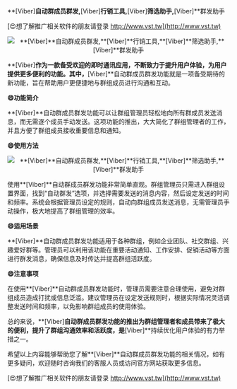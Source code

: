 **[Viber]**自动群成员群发,**[Viber]**行销工具,**[Viber]**筛选助手,**[Viber]**群发助手

[😍想了解推广相关软件的朋友请登录 http://www.vst.tw](http://www.vst.tw)

 <center><img src="https://vst.tw/MP4/tuiguang/png/8.png" alt="**[Viber]**自动群成员群发,**[Viber]**行销工具,**[Viber]**筛选助手,**[Viber]**群发助手"></center>

**[Viber]**作为一款备受欢迎的即时通讯应用，不断致力于提升用户体验，为用户提供更多便利的功能。其中，**[Viber]**自动群成员群发功能就是一项备受期待的新功能，旨在帮助用户更便捷地与群组成员进行沟通和互动。

**😄功能简介**

**[Viber]**自动群成员群发功能可以让群组管理员轻松地向所有群成员发送消息，而无需逐个成员手动发送。这项功能的推出，大大简化了群组管理者的工作，并且方便了群组成员接收重要信息和通知。

**😄使用方法**

 <center><img src="https://vst.tw/MP4/tuiguang/png/8.png" alt="**[Viber]**自动群成员群发,**[Viber]**行销工具,**[Viber]**筛选助手,**[Viber]**群发助手"></center>

使用**[Viber]**自动群成员群发功能非常简单直观。群组管理员只需进入群组设置界面，找到“自动群发”选项，并选择需要发送的消息内容，然后设定发送的时间和频率。系统会根据管理员设定的规则，自动向群组成员发送消息，无需管理员手动操作，极大地提高了群组管理的效率。

**😄适用场景**

**[Viber]**自动群成员群发功能适用于各种群组，例如企业团队、社交群组、兴趣爱好群等。管理员可以利用该功能在重要活动通知、工作安排、促销活动等方面进行群发消息，确保信息及时传达并提高群组活跃度。

**😄注意事项**

在使用**[Viber]**自动群成员群发功能时，管理员需要注意合理使用，避免对群组成员造成打扰或信息泛滥。建议管理员在设定发送规则时，根据实际情况灵活调整发送时间和频率，以免影响群组成员的使用体验。

总的来说，**[Viber]**自动群成员群发功能的推出为群组管理者和成员带来了极大的便利，提升了群组沟通效率和活跃度，是**[Viber]**持续优化用户体验的有力举措之一。

希望以上内容能够帮助您了解**[Viber]**自动群成员群发功能的相关情况，如有更多疑问，欢迎随时咨询我们的客服人员或访问官方网站获取更多信息。

[😍想了解推广相关软件的朋友请登录 http://www.vst.tw](http://www.vst.tw)



